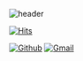 

![header](https://capsule-render.vercel.app/api?type=waving&color=gradient&height=300&section=header&text=Gnyii's%20Github&fontSize=90&animation=blinking)

<!--
<img width="55%" text-align="center" alt="Github" src="https://raw.githubusercontent.com/onimur/.github/master/.resources/git-header.svg" /> -->

<!--
<a href="https://github.com/onimur/handle-path-oz">
  <img width="55%" align="left" alt="ruby kim's github stats" src="https://github-readme-stats.vercel.app/api?username=GeunYeongii&show_icons=true&hide_border=true" />
</a>
-->

[![Hits](https://hits.seeyoufarm.com/api/count/incr/badge.svg?url=https%3A%2F%2Fgithub.com%2Fgnyiii&count_bg=%2379C83D&title_bg=%23555555&icon=&icon_color=%23E7E7E7&title=hits&edge_flat=false)](https://hits.seeyoufarm.com)  
    
[![Github](https://img.shields.io/badge/-Github-000?style=flat&logo=Github&logoColor=white)](https://github.com/GeunYeongii)
[![Gmail](https://img.shields.io/badge/-Gmail-c14438?style=flat&logo=Gmail&logoColor=white)](mailto:taranndus@gmail.com)
    


<!--
**gnyiii/gnyiii** is a ✨ _special_ ✨ repository because its `README.md` (this file) appears on your GitHub profile.

Here are some ideas to get you started:

- 🔭 I’m currently working on ...
- 🌱 I’m currently learning ...
- 👯 I’m looking to collaborate on ...
- 🤔 I’m looking for help with ...
- 💬 Ask me about ...
- 📫 How to reach me: ...
- 😄 Pronouns: ...
- ⚡ Fun fact: ...
-->
